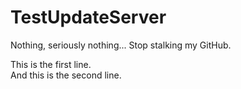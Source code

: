 # TestUpdateServer

Nothing, seriously nothing...
Stop stalking my GitHub.

<p>This is the first line. <br>And this is the second line.</p>

